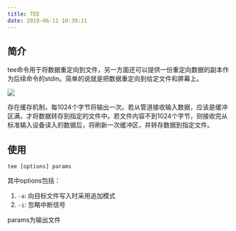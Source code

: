 ```yaml
---
title: TEE
date: 2019-06-11 10:39:11
---
```


## 简介

tee命令用于将数据重定向到文件，另一方面还可以提供一份重定向数据的副本作为后续命令的stdin。简单的说就是把数据重定向到给定文件和屏幕上。

![](https://imgs.codewoody.com/uploads/big/2e6e075cd57ca3a47a0a4155d873063e.gif)

存在缓存机制，每1024个字节将输出一次。若从管道接收输入数据，应该是缓冲区满，才将数据转存到指定的文件中。若文件内容不到1024个字节，则接收完从标准输入设备读入的数据后，将刷新一次缓冲区，并转存数据到指定文件。

## 使用

```shell
tee [options] params
```

其中options包括：

1. `-a`: 向目标文件写入时采用追加模式
2. `-i`: 忽略中断信号

params为输出文件
